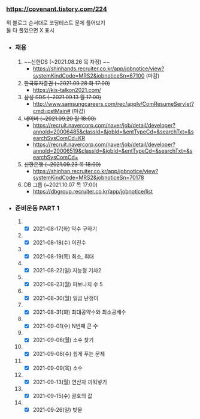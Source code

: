 ### https://covenant.tistory.com/224

위 블로그 순서대로 코딩테스트 문제 풀어보기  
둘 다 풀었으면 X 표시

- ### 채용

  1.  ~~신한DS (~2021.08.26 목 자정) ~~
      - https://shinhands.recruiter.co.kr/app/jobnotice/view?systemKindCode=MRS2&jobnoticeSn=67100 (마감)
  2.  ~~한국투자증권 (~2021.09.28 화 17:00)~~
      - https://kis-talkon2021.com/
  3.  ~~삼성 SDS (~2021.09.13 월 17:00)~~
      - http://www.samsungcareers.com/rec/apply/ComResumeServlet?cmd=pstMain# (마감)
  4.  ~~네이버 (~2021.09.20 월 18:00)~~
      - https://recruit.navercorp.com/naver/job/detail/developer?annoId=20006485&classId=&jobId=&entTypeCd=&searchTxt=&searchSysComCd=KR
      - https://recruit.navercorp.com/naver/job/detail/developer?annoId=20006519&classId=&jobId=&entTypeCd=&searchTxt=&searchSysComCd=
  5.  ~~신한은행 (~2021.09.23 목 18:00)~~
      - https://shinhan.recruiter.co.kr/app/jobnotice/view?systemKindCode=MRS2&jobnoticeSn=70178
  6.  DB 그룹 (~2021.10.07 목 17:00)
      - https://dbgroup.recruiter.co.kr/app/jobnotice/list

- ### 준비운동 PART 1
  1.  - [x] 2021-08-17(화) 약수 구하기
  2.  - [x] 2021-08-18(수) 이진수
  3.  - [x] 2021-08-19(목) 최소, 최대
  4.  - [x] 2021-08-22(일) 지능형 기차2
  5.  - [x] 2021-08-23(월) 피보나치 수 5
  6.  - [x] 2021-08-30(월) 일곱 난쟁이
  7.  - [x] 2021-08-31(화) 최대공약수와 최소공배수
  8.  - [x] 2021-09-01(수) N번째 큰 수
  9.  - [x] 2021-09-06(월) 소수 찾기
  10. - [x] 2021-09-08(수) 쉽게 푸는 문제
  11. - [x] 2021-09-09(목) 소수
  12. - [x] 2021-09-13(월) 연산자 끼워넣기
  13. - [x] 2021-09-15(수) 괄호의 값
  14. - [x] 2021-09-26(일) 빗물
